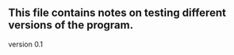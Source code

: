 This file contains notes on testing different versions of the program.
------------------
version 0.1
